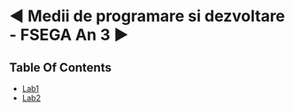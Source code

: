 # ◄ Medii de programare si dezvoltare - FSEGA An 3 ►





## Table Of Contents

 - [Lab1](https://github.com/moldoveanu-iustin/.NET_FSEGA/tree/Lab1)
 - [Lab2](https://github.com/moldoveanu-iustin/.NET_FSEGA/tree/Lab2)
